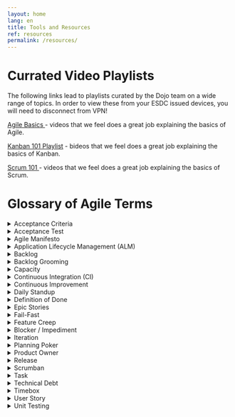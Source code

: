 ```yaml
---
layout: home
lang: en
title: Tools and Resources
ref: resources
permalink: /resources/
---
```


# Currated Video Playlists

The following links lead to playlists curated by the Dojo team on a wide range of topics. In order to view these from your ESDC issued devices, you will need to disconnect from VPN!

<a href="https://youtube.com/playlist?list=PLA--nqTdtET3gvCY8DBBX-v4-APKMMfZ3" alt="Agile Basics Playlist"> Agile Basics </a> - videos that we feel does a great job explaining the basics of Agile. 


<a href="https://youtube.com/playlist?list=PLA--nqTdtET3vDgPXTrCp7YERpq874zWl" alt="Kanban 101 Playlist">Kanban 101 Playlist</a> - bideos that we feel does a great job explaining the basics of Kanban. 

<a href="https://youtube.com/playlist?list=PLA--nqTdtET37Dnay7PJy_X6aQsipwfMa" alt="Scrum 101 Playlist">Scrum 101 </a> - videos that we feel does a great job explaining the basics of Scrum. 



# Glossary of Agile Terms

<details>
  <summary>Acceptance Criteria</summary>
  <div class="faq__content">
<p>	
    The Acceptance Criteria specify a set of conditions that the solution must meet in order to satisfy the customer. The product owner or client representative writes statements from the customer’s point of view that explain how a user story or feature should work. In order for the story or feature to be accepted it needs to pass the acceptance criteria; otherwise, it fails.
</p>
<p>
    <strong>How it’s Used: </strong> Acceptance criteria should be written in clear, easy-to-understand language. For example, “If I am logged in, when I click the “Buy” button, the total item count for my cart should increase by one.”
</p>
    Project Management Benefits:
    <ul>
      <li> Confirms when a user story is complete.</li>

      <li>Helps the team understand the story/feature.</li>

      <li> Removes ambiguity from requirements.</li>
    </ul>
  </div>
</details>

<details>
  <summary>Acceptance Test</summary>
  <div class="faq__content">
  <p>	
  An Acceptance Test is derived from the Acceptance Criteria and verifies whether a feature is functional. The test has only two results: pass or fail. Many times, acceptance tests are automated so they can be performed on all versions of the software. Acceptance criteria usually include one or more acceptance tests.
  </p>
  <p>
  <strong>Also Known As: </strong>functional test, customer test, story test
  </p>
  <p>
  <strong>How it’s Used: </strong> Acceptance testing ensures that the software meets business and customer requirements. Acceptance tests are written by the product owner and should be brief statements that explain intended behavior and result. For example, “The user clicks on this button and the text turns red.” This test would result in either a pass or fail.
  </p>
  <p>
  Project Management Benefits:
      <ul>
          <li>Increases satisfaction of the customer by ensuring their requirements are met.</li>
          <li>Identifies functionality and usability issues early on.</li>
          <li>Promotes collaboration between developers and the end-user.</li>
      </ul>
  </p>
</div>
</details>

<details>
  <summary>Agile Manifesto</summary>
  <div class="faq__content">
  <p>	
  The Agile Manifesto includes four values and 12 principles of an iterative software development process. In February 2001, 17 software developers met in Utah to discuss lightweight development methods. They published the Manifesto for Agile Software Development, which covered how they found “better ways of developing software by doing it and helping others do it.”
  </p>
  <p>
  <strong>How it’s Used: </strong>Project managers refer to the Agile Manifesto when they are managing any process that aligns with its core concepts, such as Agile methodology.
  </p>
  <p>
  <ul>
  Project Management Benefits:

      <li>Frequent testing and continuous delivery of valuable software.</li>
      <li>Welcomes changing requirements.</li>
      <li>Promotes cross-functional collaboration.</li>
  </ul>
  </p>
  </div>
</details>

<details>
  <summary>Application Lifecycle Management (ALM)</summary>
  <div class="faq__content">
  <p>	
  Application Lifecycle Management (ALM) is a continuous process of managing a software application from its initial planning to its retirement. 
  </p>

  <p>
  <strong>How it’s Used: </strong>ALM is used throughout the entire project and involves the use of a variety of tools to assist with requirements management, architecture, coding, testing, tracking, and release. 
  </p>
  <p>
  Project Management Benefits:
      <li>Reduces risk by continuously monitoring project status.</li>
      <li>Decreases cycle time and development costs.</li>
      <li>Minimizes downtime.</li>
  </p>
  </div>
</details>

<details>
  <summary>Backlog</summary>
  <div class="faq__content">
<p>	
A backlog is a changing list of product requirements based on the customer’s needs. The backlog is not a to-do list; rather, it is a list of all the desired features for the product. The Agile team uses the backlog to prioritize features and understand which features to implement first. 
</p>
<p>
<strong>How It’s Used: </strong>The development team pulls work from the backlog to complete during each iteration. The backlog may change throughout the development process as the team learns more about the customer’s requirements.
</p>
<p>
<strong>Also Known As: </strong>product backlog 
</p>
<p>
Project Management Benefits:

    <li>Communicates feature priorities.</li>
    <li>Allows for longer term planning.</li>
    <li>Ensures the customer needs are being heard.</li>
</p>
  </div>
</details>

<details>
  <summary>Backlog Grooming</summary>
  <div class="faq__content">
<p>	
Backlog grooming occurs at the end of a sprint, when the team meets to make sure the backlog is ready for the next sprint. The team may remove user stories that aren’t relevant, create new stories, reassess priority, or split user stories into smaller tasks. Backlog grooming is both an ongoing process and the name for the meeting where this action occurs (a backlog grooming meeting).
</p>
<p>
<strong>Also Known As: </strong>Backlog refinement
</p>

<p>
<strong>How it’s Used: </strong>Once the team finishes a sprint, a backlog grooming meeting is scheduled. Backlog grooming is meant to ensure the backlog only contains items that are relevant and that meet objectives.
</p>
<p>
Project Management Benefits: 

   <li> Ensures that all features are meeting project objectives.</li>
    <li>Helps the development team understand priorities and stay on track.</li>
    <li> Facilitates communication regarding which features are and aren’t important, and why.</li>
</p>
  </div>
</details>

<details>
  <summary>Capacity</summary>
  <div class="faq__content">
<p>	
Capacity represents the amount of work that can be completed within a certain time frame and is based on the number of hours that an individual or team will be available to complete the work.
</p>

<p>
<strong>How it’s Used: </strong>The product owner and Agile team determine the capacity or amount of workload, they can take on for an upcoming sprint. The capacity is decided during the sprint planning meeting.
</p>
<p>
Project Management Benefits:

    <li> Improves resource management.</li>
    <li> Estimates the completion of a project.</li>
</p>
  </div>
</details>

<details>
  <summary>Continuous Integration (CI)</summary>
  <div class="faq__content">
  <p>	
  Continuous integration is a software engineering practice that involves continual integration of new development code into the existing codebase. 
  </p>
  <p>
  <strong>Also Known As: </strong>Continuous delivery, continuous deployment
  </p>
  <p>
  <strong>How it’s Used: </strong>Once a feature is completed, developers test it for defects and then integrate it into the existing codebase. This ensures that the code repository always contains the latest working software build. In practice, this process is largely automated through the use of version control tools, team policies and conventions, and specific CI tools.
  </p>
  <p>
  Project Management Benefits: 
      <ul>
          <li> Enables rapid feedback, so that defects can be identified and corrected quickly.</li>
          <li> Minimizes time and effort needed to perform each integration.</li>
          <li> Provides an automated build and release process.</li>
          <li> Allows software to be deliverable at any moment</li>
      </ul>
  </p>
  </div>
</details>


<details>
  <summary>Continuous Improvement</summary>
  <div class="faq__content">
<p>	
	
Continuous improvement is a process of improving quality and efficiency by making small, incremental changes over time. In Kanban, continuous improvement refers specifically to the process of optimizing workflow and reducing cycle time, resulting in increased productivity. 
</p>
<p>
<strong>Also Known As: </strong>Kaizen
</p>
<p>
      <strong>How It’s Used: </strong>Continuous improvement is used to introduce improvement into the work process on an incremental basis and involves the following steps: 
      <ol>
          <li> Identify </li>
          <li> Plan </li>
          <li> Execute </li>
          <li> Review.  </li>
      </ol>
  </p>

  <p>
    More specifically for Kanban, there are no set due dates so the team focuses on work-in-progress. As team members collaborate to troubleshoot problems and brainstorm new ideas, the process becomes more efficient and streamlined, cycle times decrease, and workflow is optimized. Teams do not need to be cross-functional in Kanban.
  </p>
   
    <p>
    Project Management Benefits:
      <ul>
          <li>Improves productivity and delivery.</li>
          <li>Increases accuracy in forecasting future work and delivery.</li>
          <li>Streamlines work and reduces waste.</li>
          <li>Introduces improvement on an incremental basis.</li>
          <li>Increases a sense of pride and accomplishment in team members.</li>
      </ul>
    </p>
 

</div>
</details>


<details>
  <summary>Daily Standup</summary>
  <div class="faq__content">
  <p>	
  The Daily Standup meeting is a key component of Agile methodologies and serves as a daily forum for Agile teams to share progress, report impediments, and make commitments for the current iteration or sprint. This brief, 15-minute meeting is usually held every morning at the same time and in the same location. The meeting should be brief enough for participants to stand for its entirety—standing promotes brevity and ensures that the meeting doesn’t extend past the timeframe allotted.
  </p>
  <p>
  <strong>Also Known As: </strong>Daily Scrum, standup meeting, daily meeting, daily huddle
  </p>
  <p>
  <strong>How it’s Used: </strong>Daily standups are typically held around the team’s physical Scrum or Kanban task board (for on-site teams). Teams answer three questions about their work status along these lines:
      <li> What did I accomplish yesterday?</li>
      <li> What will I commit to, or complete, today?</li>
      <li> What impediments or obstacles are preventing me from meeting my commitments?</li>
  </p>
<p>
All discussion during the daily standup should be focused on answering these three questions. Any additional discussions stemming from these questions should be handled outside of the daily standup. 
</p>

<p>
Project Management Benefits:

    <li> Keeps workflow on track. </li>
    <li> Keeps the meeting short (due to standing).</li>
    <li> Helps identify issues sooner than later.</li>
    <li> Increases team accountability, communication, and collaboration.</li>
    <li> Stimulates team self-organization and personal planning.</li>
    <li> Helps team members address issues and make small course corrections, if needed.</li>
    <li> Provides face-to-face interaction (if on site).</li>
</p>
  </div>
</details>

<details>
  <summary>Definition of Done</summary>
  <div class="faq__content">
<p>	
Definition of Done refers to a set of predetermined criteria that a product needs to meet in order to be considered as being done. The team reaches a consensus as to what defines a task as being done and then posts a checklist of steps that must be completed before the product can be considered as potentially shippable. The team displays this list in the form of a Big Visual Chart prominently in the team area.
</p>
<p>
<strong>Also Known As: </strong>single done, done, done-done-done, done list, done checklist, product sashimi, task complete definition, punch list
</p>
<p>
<strong>How it’s Used: </strong>The team agrees upon a list of criteria which must be met before a product increment is considered to be ‘done’—that is, all design, coding, testing, and documentation have been completed, and the code has been fully integrated into the system. If a task does not meet the Definition of Done criteria, it does not count toward team velocity.
</p>
<p>
Project Management Benefits:
    <ul>
    <li> Improves likelihood of delivering working software.</li>
    <li> Limits the cost of rework once a feature has been accepted as ‘done’.</li>
    <li> Reduces the risk of misunderstanding and conflict between the development team, and customer or product owner.</li>
    </ul>
</p>
  </div>
</details>

<details>
  <summary>Epic Stories</summary>
  <div class="faq__content">
<p>	
Epic or epic stories are defined as large user stories that, in their current state, would be  difficult to estimate or to complete in a single iteration. Epic stories are typically lower priority and are waiting be broken down into smaller components. 
</p>

<p>
<strong>How it’s Used: </strong>Epics are often used as placeholders for new ideas that have not been fully developed While epic stories are common when developing the initial product backlog, they should eventually be broken down into more manageable user stories where the requirements of the story are more narrowly defined. 
</p>
<p>
Project Management Benefits:
    <ul>
        <li>  Useful as placeholders for large requirements.</li>
        <li> Helpful for big-picture view of user stories.</li>
    </ul>
</p>
  </div>
</details>

<details>
  <summary>Fail-Fast</summary>
  <div class="faq__content">
<p>	
Fail-fast is the process of starting work on a task or project, obtaining immediate feedback, and then determining whether to continue working on that task or take a different approach—that is, adapt. If a project is not working, it is best to determine that early on in the process rather than waiting until too much money and time has invested.
</p>
<p>
<strong>How it’s Used: </strong>A team starts a new project or task, obtains feedback early on, and then conducts an an analysis to determine whether the project will be functional or successful. If a task or project is moving in the wrong direction, team members are encouraged to stop work as soon as possible.
</p>
<p>
Project Management Benefits:
    <ul>
        <li> Identifies issues quickly.</li>
        <li>  Creates a culture of transparency</li>
        <li> Reduces wasted time, effort, and cost.</li>
        <li> Improves efficiency in software product development.</li>
    </ul>
</p>
  </div>
</details>

<details>
  <summary>Feature Creep</summary>
  <div class="faq__content">
<p>	
Feature creep is the tendency to add additional requirements or features to a project after development is already underway. Feature creep can occur on either a project or sprint level.
</p>
<p>
<strong>Also Known As: </strong>Requirements creep, scope creep
</p>
<p>
<strong>How it’s Used: </strong>Changes and additional requirements are to be expected in a project. Any changes requested after the start of a project or sprint need to be added to the backlog and prioritized based on value. This ensures that feature creep will not adversely impact the project timeline or cost.
</p>
<p>
Project Management Concerns:
    <ul>
        <li> Risks project schedule, quality, and cost.</li>
        <li> Reduces productivity.</li>
        <li> Prevents teams from meeting iteration goals.</li>
        <li>  Decreases value of product or deliverable.</li>
   </ul>
</p>
  </div>
</details>

<details>
  <summary>Blocker / Impediment</summary>
  <div class="faq__content">
<p>	
	

A blocker / impediment is any obstacle that prevents an individual or team from completing a task or project. Unscheduled meetings, technical issues, lack of knowledge or expertise, a distracting workplace, and office conflict are all examples of impediments.
</p>
<p>
<strong>How it’s Used: </strong>The team may want to create a list of impediments called an Impediment Backlog and prominently display this list in the area where the team meets for Daily Scrums. Impediments should be listed by how seriously they are hindering team productivity. If the impediments are company-wide, it is the Scrum Master’s responsibility to remove them. If they are occurring at a team level, it is the team’s responsibility to resolve or remove them.
</p>
<p>
Project Management Concerns:
    <ul>
        <li>  Results in reduced team productivity.</li>
        <li>  Negatively impacts project timeline and cost.</li>
        <li>  Needs to be addressed as soon as possible.</li>
   </ul>
</p>
  </div>
</details>

<details>
  <summary>Iteration</summary>
  <div class="faq__content">
<p>	
An iteration is a fixed or timeboxed period of time, generally spanning two to four weeks, during which an Agile team develops a deliverable, potentially shippable product. A typical Agile project consists of a series of iterations, along with a planning meeting prior to development and a retrospective meeting at the end of the iteration. Iterations are referred to as sprints in Scrum.
</p>
<p>
<strong>Also Known As: </strong>Sprint, timebox
</p>
<p>
<strong>How it’s Used: </strong>At the beginning of an iteration or sprint, the product owner and team decide which requirements to complete during the iteration. The duration of an iteration may vary from project to project.
</p>
<p>
Project Management Benefits:
    <ul>
        <li> Enables teams to work effectively with customers.</li>
        <li> Encourages feedback throughout the iteration.</li>
        <li> Helps prevent feature creep.</li>
        <li> Reduces risk of timelines slippage.</li>
    </ul>
</p>
  </div>
</details>

<details>
  <summary>Planning Poker</summary>
  <div class="faq__content">
<p>	
Planning Poker is a team building exercise or game used to arrive at a group consensus for estimating workload. 
</p>
<p>
<strong>How It’s Used: </strong>Players use cards printed with numbers from the Fibonacci sequence to assign story points to user stories in order to estimate workload. The team must reach a group consensus regarding how long user stories or requirements will take to complete. Alternatively, teams can use other forms of relative estimation, such as tee-shirt sizing. 
</p>
<p>
Project Management Benefits:
    <ul>
        <li> Provides benefit of collective team knowledge and experience.</li>
        <li> Encourages brainstorming and generation of ideas.</li>
        <li>  Promotes problem solving.</li>
        <li> Stimulates team collaboration.</li>
        <li> Increases accuracy of estimates.</li>
    </ul>
</p>
  </div>
</details>

<details>
  <summary>Product Owner</summary>
  <div class="faq__content">
<p>	
As a member of the Agile team, the Product Owner represents the customer, and conveys the customer’s requirements and vision to the team. The product owner writes the acceptance criteria, and prioritizes and maintains the product backlog. Product owners should be able to communicate well in both directions: both taking team concerns to the customer and stakeholders, and ensuring that the team stays on track to meet the customer’s vision for the product.
</p>
<p>
<strong>How it’s Used: </strong>In a Scrum environment, the product owner assembles and prioritizes the user stories to be completed during a sprint. During the sprint, the product owner remains silent; he or she cannot make changes or offer feedback. Once the sprint is complete, the product owner meets with team members and stakeholders to offer feedback and discuss avenues for improvement. The product owner accepts or rejects the product at the end of the sprint, based on the acceptance criteria decided on during the spring planning meeting.
</p>
<p>
In a Kanban environment, the Product Owner assembles and prioritizes a backlog of work items to be accomplished. The product owner has the flexibility to change and reprioritize work in the backlog at any time without affecting work already in progress.
</p>
<p>
Project Management Benefits:
    <ul>
        <li>  Increased team understanding of customer’s vision and final product.</li>
        <li>  Increased communication and trust among customer, team, and stakeholders.</li>
        <li> Increased support for the team from outside parties.</li>
    </ul>
</p>
  </div>
</details>

<details>
  <summary>Release</summary>
  <div class="faq__content">
<p>	
An Agile release refers to the final delivery of a software package after the completion of multiple iterations or sprints. A release can be either the initial build of an application or the addition of one or more features to an existing application. A release should take less than a year to complete, and in some cases, may only take three months.
</p>
<p>
<strong>How it’s Used: </strong>Agile teams use the amount of time planned for a software release divided by iteration velocity to determine the number of iterations needed to develop the software needed for the release. 
</p>
<p>
Project Management Benefits:
    <ul>
        <li>  Provides a tangible goal.</li>
        <li> Clarifies the customer’s requirements and vision.</li>
        <li>  Allows for preliminary release of alpha or beta versions after the completion of several iterations.</li>
   </ul>
</p>
  </div>
</details>

<details>
  <summary>Scrumban</summary>
  <div class="faq__content">
<p>	
Scrumban is a hybrid of Scrum and Kanban used to accomplish tasks and produce deliverables.
</p>
<p>
<strong>How It’s Used: </strong>Scrumban is used when a Scrum team wants to apply some Kanban methodology into their process by focusing in on work-in-progress and continuous improvement. Or, a Kanban team may want to apply some Scrum structure into their process, such as daily standups or roles.  
</p>
<p>
Project Management Benefits:
    <ul>
        <li> Combines best practices of both methods to enhance the team’s process.</li>
        <li> Provides teams with flexibility to adapt their process in the way that is best for them.</li>
        <li> Balances team capacity vs. demand.</li>
        <li>  Enhances visualization for a Scrum team.</li>
        <li> Steers teams toward a long-term evolution of continuous improvement.</li>
    </ul>
</p>
  </div>
</details>

<details>
  <summary>Task</summary>
  <div class="faq__content">
<p>	
A task is a single unit of work broken down from a user story. A task is usually completed by just one person.
</p>
<p>
<strong>How it’s Used:</strong> Task is used in Scrum to identify a small increment of work to be completed by a team member during a sprint. The team visually identifies a task to be completed by posting a card or post-it note on their task board.
</p>
<p>
Project Management Benefits:
    <ul>
        <li> Breaks user stories down into manageable units.</li>
        <li>  Empowers team members to complete a task or tasks without feeling overwhelmed.</li>
        <li>  Easy to identify on Agile taskboards.</li>
    </ul>
</p>
  </div>
</details>

<details>
  <summary>Technical Debt</summary>
  <div class="faq__content">
<p>	
Technical debt refers to the obligation a development team incurs when they use a short-term, expedient approach to developing a software package without considering the long-term consequences. Technical debt increases project cost and complexity due to inefficiencies, inaccuracies, and other issues introduced into the software package. Poor management, incompetency, timeline pressure, or inadvertent mistakes can all contribute to technical debt.
</p>
<p>
<strong>How it’s Used:</strong> Technical debt is used as a motivation for the team to focus on quality and added value during development. This can translate into diligently and consistently refactoring and reviewing code, running automated unit tests, and integrating code on a consistent basis. Pair programming is often helpful in guarding against technical debt. Creating an environment where team members are encouraged to increase relevant knowledge and experience also helps prevent technical debt.
</p>
<p>
Project Management Concerns:
    <ul>
        <li> Reduces product quality.</li>
        <li> Results in high defect rates.</li>
        <li> Reduces productivity.</li>
        <li> Reduces workflow velocity.</li>
        <li> Reduces the quality of code maintenance.</li>
        <li> Results in expensive modifications and implementations.</li>
    </ul>
</p>
  </div>
</details>

<details>
  <summary>Timebox</summary>
  <div class="faq__content">
<p>	
A timebox refers to an assigned period of time during which an individual or team works toward an established goal. The team stops work when the time period concludes, rather than when work is completed. The team then assesses how much work was accomplished toward the specified goal.
</p>
<p>
<strong>How it’s Used: </strong> Timeboxes are implemented in Agile software development to increase quality and value when producing a deliverable. In particular, timeboxes are applied in Scrum sprints, as well as spikes, where tasks are assigned fixed lengths. Any work not completed within the timebox is either reassigned to another iteration or reprioritized.
</p>
<p>
Project Management Benefits:
    <ul>
        <li> Increases focus on tasks or issues that add the most value. </li>
        <li>  Ensures that customers needs are met.</li>
        <li>  Reduces feature creep.</li>
        <li>  Provides short feedback loop.</li>
        <li>  Ensures that the most important features are included in the software package.</li>
   </ul>
</p>
  </div>
</details>

<details>
  <summary>User Story</summary>
  <div class="faq__content">
<p>

    A user story is a brief, non-technical description of a requirement written from the customer’s or end-user’s point of view.  
  </p>
  <p>
    <strong>How it’s Used: </strong> The product owner breaks Product Backlog Items (PBIs) down into user stories. To assess the workload effort needed to complete the story, user stories are assigned story points. Once the product owner prioritizes the user stories, team breaks the highest priority story down into tasks to be completed during the next iteration or sprint. The Agile team uses these stories to create code that will meet the customer’s requirements. When the iteration or sprint is completed, the team should have produced a functional and potentially shippable product or deliverable, corresponding to the requirement specified in the user story.  
  </p>
  <p>
    Project Management Benefits:  

    <ul>
        <li>Increases productivity.</li>
        <li>Provides teams with a clear understanding of software requirements and acceptance criteria.</li>
        <li>Provides teams with ongoing or frequent feedback.</li>
        <li>Provides flexibility for the product owner or customer to make small changes before the story is implemented.</li>
        <li>Promotes continuous improvement.</li>
        <li>Increases product value and quality.</li>
        <li>Reduces risk of defects.</li>
    </ul>

    </p>
  </div>
</details>

<details>
  <summary>Unit Testing</summary>
  <div class="faq__content">
<p>	
A unit test is a short program fragment written for testing and verifying a piece of code once it is completed. A piece of code either passes or fails the unit test. The unit test (or a group of tests, known as a test suite) is the first level of testing a software development product.
</p>
<p>
<strong>How it’s Used: </strong> Developers write a unit test for a small piece of code they are developing to document to verify that the code works correctly. Unit tests should also be written for bug fixes. When code is modified, moved, or deleted, the unit test must be edited to reflect that change and then re-run.
</p>
<p>
Project Management Benefits:
 <ul>
    <li>Identifies software bugs early in the development process.</li>
    <li>Provides documentation for each piece of code.</li>
    <li>Provides short feedback loop.</li>
    <li>Helps integration testing run more smoothly.</li>
</ul>
</p>
  </div>
</details>